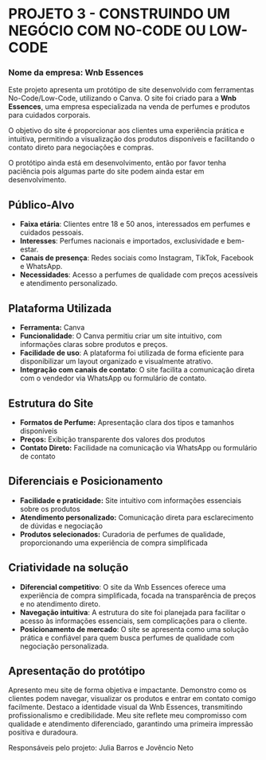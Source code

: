 # **PROJETO 3 - CONSTRUINDO UM NEGÓCIO COM NO-CODE OU LOW-CODE**  

### **Nome da empresa: Wnb Essences**  

Este projeto apresenta um protótipo de site desenvolvido com ferramentas No-Code/Low-Code, utilizando o Canva. O site foi criado para a **Wnb Essences**, uma empresa especializada na venda de perfumes e produtos para cuidados corporais.  

O objetivo do site é proporcionar aos clientes uma experiência prática e intuitiva, permitindo a visualização dos produtos disponíveis e facilitando o contato direto para negociações e compras.  

O protótipo ainda está em desenvolvimento, então por favor tenha paciência pois algumas parte do site podem ainda estar em desenvolvimento.

## **Público-Alvo**  

- **Faixa etária**: Clientes entre 18 e 50 anos, interessados em perfumes e cuidados pessoais.
- **Interesses**: Perfumes nacionais e importados, exclusividade e bem-estar.
- **Canais de presença**: Redes sociais como Instagram, TikTok, Facebook e WhatsApp.
- **Necessidades**: Acesso a perfumes de qualidade com preços acessíveis e atendimento personalizado.

## **Plataforma Utilizada**  

- **Ferramenta:** Canva
- **Funcionalidade**: O Canva permitiu criar um site intuitivo, com informações claras sobre produtos e preços.
- **Facilidade de uso**: A plataforma foi utilizada de forma eficiente para disponibilizar um layout organizado e visualmente atrativo.
- **Integração com canais de contato**: O site facilita a comunicação direta com o vendedor via WhatsApp ou formulário de contato.

## **Estrutura do Site**  

- **Formatos de Perfume:** Apresentação clara dos tipos e tamanhos disponíveis  
- **Preços:** Exibição transparente dos valores dos produtos  
- **Contato Direto:** Facilidade na comunicação via WhatsApp ou formulário de contato  

## **Diferenciais e Posicionamento**  

- **Facilidade e praticidade:** Site intuitivo com informações essenciais sobre os produtos  
- **Atendimento personalizado:** Comunicação direta para esclarecimento de dúvidas e negociação  
- **Produtos selecionados:** Curadoria de perfumes de qualidade, proporcionando uma experiência de compra simplificada  

## **Criatividade na solução**

- **Diferencial competitivo**: O site da Wnb Essences oferece uma experiência de compra simplificada, focada na transparência de preços e no atendimento direto.
- **Navegação intuitiva**: A estrutura do site foi planejada para facilitar o acesso às informações essenciais, sem complicações para o cliente.
- **Posicionamento de mercado**: O site se apresenta como uma solução prática e confiável para quem busca perfumes de qualidade com negociação personalizada.

## **Apresentação do protótipo**

Apresento meu site de forma objetiva e impactante. Demonstro como os clientes podem navegar, visualizar os produtos e entrar em contato comigo facilmente. Destaco a identidade visual da Wnb Essences, transmitindo profissionalismo e credibilidade. Meu site reflete meu compromisso com qualidade e atendimento diferenciado, garantindo uma primeira impressão positiva e duradoura.

Responsáveis pelo projeto: Julia Barros e Jovêncio Neto
